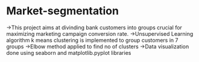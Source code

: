 # Market-segmentation
->This project aims at divinding bank customers into groups crucial for maximizing marketing campaign conversion rate.
->Unsupervised Learning algorithm k means clustering is implemented to group customers in 7 groups
->Elbow method applied to find no of clusters
->Data visualization done using seaborn and matplotlib.pyplot libraries
